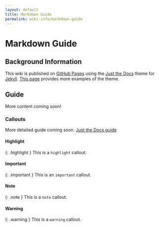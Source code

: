 ```yaml
---
layout: default
title: Markdown Guide
permalink: wiki-info/markdown-guide
---
```


# Markdown Guide

## Background Information

This wiki is published on [GitHub Pages](https://pages.github.com/) using the [Just the Docs](https://just-the-docs.com/) theme for [Jekyll](https://jekyllrb.com/). [This page](https://just-the-docs.github.io/just-the-docs-tests/docs/markdown/) provides more examples of the theme.

## Guide

More content coming soon!

### Callouts

More detailed guide coming soon. [Just the Docs guide](https://just-the-docs.com/docs/ui-components/callouts/)

#### Highlight

{: .highlight }
This is a `highlight` callout.

#### Important

{: .important }
This is an `important` callout.

#### Note

{: .note }
This is a `note` callout.

#### Warning

{: .warning }
This is a `warning` callout.
